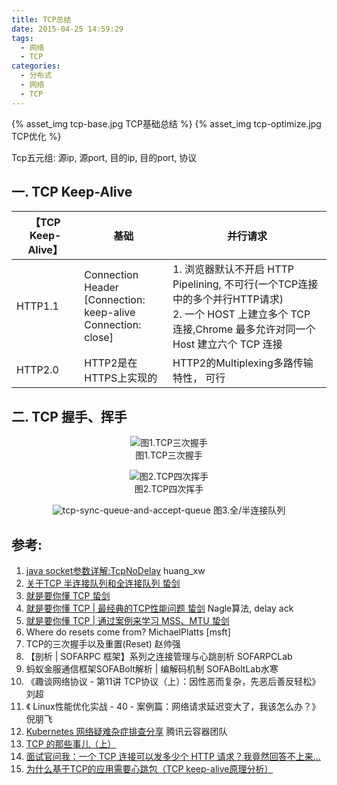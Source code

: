 ```yaml
---
title: TCP总结
date: 2015-04-25 14:59:29
tags: 
  - 网络
  - TCP
categories: 
  - 分布式
  - 网络
  - TCP   
---
```


<p></p>
<!-- more -->

{% asset_img  tcp-base.jpg  TCP基础总结 %}
{% asset_img  tcp-optimize.jpg  TCP优化 %}

Tcp五元组: 源ip, 源port, 目的ip, 目的port, 协议



## 一.  TCP Keep-Alive 
【TCP Keep-Alive】 |  基础  |  并行请求
-|-|-
HTTP1.1|Connection  Header <br>[Connection: keep-alive<br>Connection: close] | 1. 浏览器默认不开启 HTTP Pipelining, 不可行(一个TCP连接中的多个并行HTTP请求) <br> 2. 一个 HOST 上建立多个 TCP 连接,Chrome 最多允许对同一个 Host 建立六个 TCP 连接
HTTP2.0| HTTP2是在HTTPS上实现的 |  HTTP2的Multiplexing多路传输特性， 可行


	
## 二. TCP 握手、挥手

<div style="text-align: center;">
	
![图1.TCP三次握手](https://user-images.githubusercontent.com/5608425/65186269-e2b7e780-da9b-11e9-926f-ea186bb3282a.jpg)   
图1.TCP三次握手

![图2.TCP四次挥手](https://user-images.githubusercontent.com/5608425/65186267-e21f5100-da9b-11e9-9f92-3fcab8f30679.jpg)   
图2.TCP四次挥手

![tcp-sync-queue-and-accept-queue](https://user-images.githubusercontent.com/5608425/65186270-e3507e00-da9b-11e9-8419-bab1f09e35eb.jpg)  图3.全/半连接队列
</div>

## 参考:

1. [java socket参数详解:TcpNoDelay](https://blog.csdn.net/huang_xw/article/details/7340241) huang_xw  
2. [关于TCP 半连接队列和全连接队列 蛰剑](http://jm.taobao.org/2017/05/25/525-1/)
3. [就是要你懂 TCP 蛰剑](http://jm.taobao.org/2017/06/08/20170608/) 
4. [就是要你懂 TCP | 最经典的TCP性能问题 蛰剑](http://jm.taobao.org/2017/06/01/20170601/)  Nagle算法, delay ack
5. [就是要你懂 TCP | 通过案例来学习 MSS、MTU 蛰剑](http://jm.taobao.org/2017/07/27/20170727/)
6. Where do resets come from? MichaelPlatts [msft]
7. TCP的三次握手以及重置(Reset) 赵帅强
8. 【剖析 | SOFARPC 框架】系列之连接管理与心跳剖析 SOFARPCLab
9. 蚂蚁金服通信框架SOFABolt解析 | 编解码机制 SOFABoltLab水寒
10. 《趣谈网络协议 - 第11讲 TCP协议（上）：因性恶而复杂，先恶后善反轻松》  刘超
11. 《 Linux性能优化实战 - 40 - 案例篇：网络请求延迟变大了，我该怎么办？》 倪朋飞
12. [Kubernetes 网络疑难杂症排查分享](https://tencentcloudcontainerteam.github.io/2019/08/12/troubleshooting-with-kubernetes-network/)   腾讯云容器团队
13. [TCP 的那些事儿（上）](https://coolshell.cn/articles/11564.html)
14. [面试官问我：一个 TCP 连接可以发多少个 HTTP 请求？我竟然回答不上来...](https://mp.weixin.qq.com/s?__biz=MzUyOTk5NDQwOA==&mid=2247486314&idx=2&sn=2bd0223856ce7c7cdc3114f55090fd2d&chksm=fa59ccadcd2e45bb3230029cdece65eeeca9446c4671b99f6627e5c237b44272d608cb0d2c7f&scene=0&xtrack=1#rd)
15. [为什么基于TCP的应用需要心跳包（TCP keep-alive原理分析）](http://hengyunabc.github.io/why-we-need-heartbeat/)

